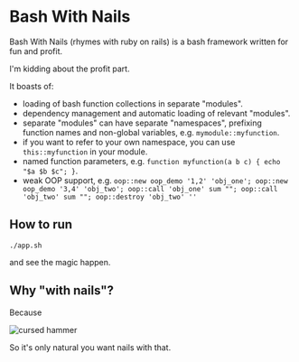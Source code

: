 # Bash With Nails
Bash With Nails (rhymes with ruby on rails) is a bash framework written for fun and profit. 

I'm kidding about the profit part.

It boasts of:

- loading of bash function collections in separate "modules".
- dependency management and automatic loading of relevant "modules".
- separate "modules" can have separate "namespaces", prefixing function names and non-global variables, e.g. `mymodule::myfunction`.
- if you want to refer to your own namespace, you can use `this::myfunction` in your module.
- named function parameters, e.g. `function myfunction(a b c) { echo "$a $b $c"; }`.
- weak OOP support, e.g. `oop::new oop_demo '1,2' 'obj_one'; oop::new oop_demo '3,4' 'obj_two'; oop::call 'obj_one' sum ""; oop::call 'obj_two' sum ""; oop::destroy 'obj_two' ''`

## How to run

`./app.sh`

and see the magic happen.

## Why "with nails"?

Because 

![cursed hammer](http://i.imgur.com/6qZcv6j.jpg?fb)

So it's only natural you want nails with that.
